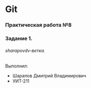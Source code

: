 # Git
### Практическая работа №8
### Задание 1.
###### sharapovdv-ветка. 

Выполнил:
* Шарапов Дмитрий Владимирович
* УИТ-211
